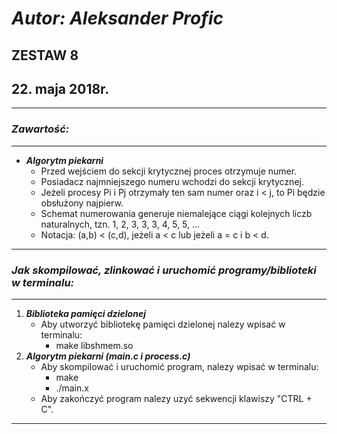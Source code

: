# ***Autor: Aleksander Profic***

## **ZESTAW 8**

## **22. maja 2018r.**

---

### *Zawartość:*

---

- ***Algorytm piekarni***
  - Przed wejściem do sekcji krytycznej proces otrzymuje numer.
  - Posiadacz najmniejszego numeru wchodzi do sekcji krytycznej.
  - Jeżeli procesy Pi i Pj otrzymały ten sam numer oraz i < j, to Pi będzie obsłużony najpierw.
  - Schemat numerowania generuje niemalejące ciągi kolejnych liczb naturalnych, tzn. 1, 2, 3, 3, 3, 4, 5, 5, ...
  - Notacja: (a,b) < (c,d), jeżeli a < c lub jeżeli a = c i b < d.

---

### *Jak skompilować, zlinkować i uruchomić programy/biblioteki w terminalu:*

---

1. ***Biblioteka pamięci dzielonej***
    - Aby utworzyć bibliotekę pamięci dzielonej nalezy wpisać w terminalu:
      - make libshmem.so
2. ***Algorytm piekarni (main.c i process.c)***
    - Aby skompilować i uruchomić program, nalezy wpisać w terminalu:
      - make
      - ./main.x
    - Aby zakończyć program nalezy uzyć sekwencji klawiszy "CTRL + C".

---